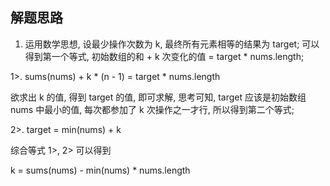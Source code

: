 ## 解题思路

1. 运用数学思想, 设最少操作次数为 k, 最终所有元素相等的结果为 target; 可以得到第一个等式, 初始数组的和 + k 次变化的值 = target * nums.length; 

1>. sums(nums) + k * (n - 1) = target * nums.length

欲求出 k 的值, 得到 target 的值, 即可求解, 思考可知, target 应该是初始数组 nums 中最小的值, 每次都参加了 k 次操作之一才行, 所以得到第二个等式;

2>. target = min(nums) + k

综合等式 1>, 2> 可以得到

k = sums(nums) - min(nums) * nums.length



